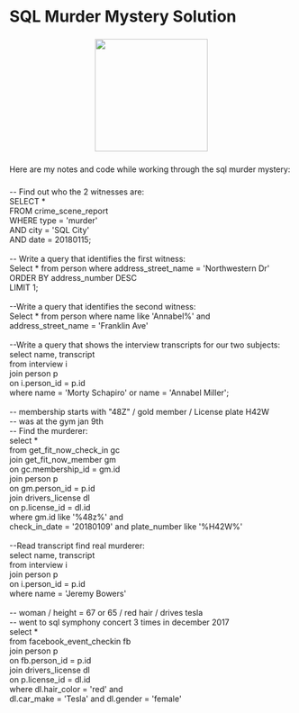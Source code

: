 # SQL Murder Mystery Solution

###

<div align="center">
  <img height="200" src="https://mystery.knightlab.com/174092-clue-illustration.png"  />
</div>

###

<p align="left">Here are my notes and code while working through the sql murder mystery:</p>

###

<p align="left">-- Find out who the 2 witnesses are: <br>SELECT *<br>FROM crime_scene_report<br>WHERE type = 'murder'<br>AND city = 'SQL City'<br>AND date = 20180115;<br><br>-- Write a query that identifies the first witness:<br>Select * from person where address_street_name = 'Northwestern Dr' <br>ORDER BY address_number DESC<br>LIMIT 1;<br><br>--Write a query that identifies the second witness:<br>Select * from person where name like 'Annabel%' and<br>address_street_name = 'Franklin Ave'<br><br>--Write a query that shows the interview transcripts for our two subjects:<br>select name, transcript<br>from interview i<br>join person p<br>on i.person_id = p.id<br>where name = 'Morty Schapiro' or name = 'Annabel Miller';<br><br>-- membership starts with "48Z" / gold member / License plate H42W <br>-- was at the gym jan 9th <br>-- Find the murderer: <br>select * <br>from get_fit_now_check_in gc<br>join get_fit_now_member gm<br>on gc.membership_id = gm.id<br>join person p<br>on gm.person_id = p.id<br>join drivers_license dl<br>on p.license_id = dl.id<br>where gm.id like '%48z%' and <br>check_in_date = '20180109' and plate_number like '%H42W%'<br><br>--Read transcript find real murderer: <br>select name, transcript<br>from interview i<br>join person p<br>on i.person_id = p.id<br>where name = 'Jeremy Bowers'<br><br>-- woman / height = 67 or 65 / red hair / drives tesla <br>-- went to sql symphony concert 3 times in december 2017 <br>select *<br>from facebook_event_checkin fb<br>join person p<br>on fb.person_id = p.id<br>join drivers_license dl<br>on p.license_id = dl.id<br>where dl.hair_color = 'red' and <br>dl.car_make = 'Tesla' and dl.gender = 'female'</p>

###
